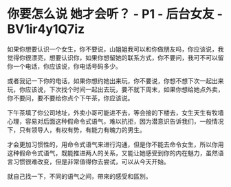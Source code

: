 # 你要怎么说 她才会听？ - P1 - 后台女友 - BV1ir4y1Q7iz

如果你想要认识一个女生，你不要说，山姐姐我可以和你做朋友吗，你应该说，我觉得你很漂亮，想要认识你，如果你想留她的联系方式，你不要问，我可不可以留你一个电话，你应该说，你电话号码多少。

或者我记一下你的电话，如果你想约她出来玩，你不要说，你想不想下次一起出来玩，你应该说，下次找个时间一起出去玩，要不就下周末，如果你想给她点外卖，你不要问，要不要给你点个下午茶，你应该说。

下午茶填了你公司地址，外卖小哥可能进不去，等会接的下楼去，女生天生有牧墙心理，容易对后面这种假命令式语气，难以抗拒，因为潜意识告诉我们，一般情况下，只有领导人，有权有势，有能力有魄力的男生。

才会更加习惯性的，用命令式语气来进行沟通，但是你不能去命令女生，所以你用这种假命令式语气，既能推进两人的关系，又能让她感受到你的内在魅力，虽然语言习惯很难改变，但是非常值得你去尝试，可以从今天开始。

就自己找一下，不同的语气之间，帶來的感受和區別。